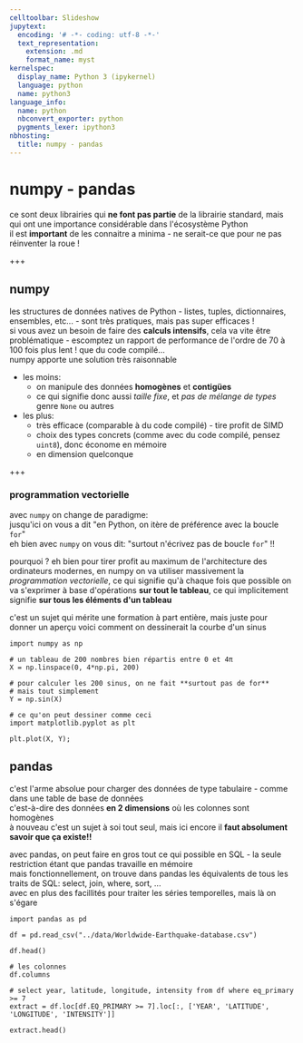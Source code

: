 ```yaml
---
celltoolbar: Slideshow
jupytext:
  encoding: '# -*- coding: utf-8 -*-'
  text_representation:
    extension: .md
    format_name: myst
kernelspec:
  display_name: Python 3 (ipykernel)
  language: python
  name: python3
language_info:
  name: python
  nbconvert_exporter: python
  pygments_lexer: ipython3
nbhosting:
  title: numpy - pandas
---
```


# numpy - pandas

ce sont deux librairies qui **ne font pas partie** de la librairie standard, mais qui ont une importance considérable dans l'écosystème Python  
il est **important** de les connaitre a minima - ne serait-ce que pour ne pas réinventer la roue !

+++

## numpy

les structures de données natives de Python - listes, tuples, dictionnaires, ensembles, etc... - sont très pratiques, mais pas super efficaces !  
si vous avez un besoin de faire des **calculs intensifs**, cela va vite être problématique - escomptez un rapport de performance de l'ordre de 70 à 100 fois plus lent ! que du code compilé...  
numpy apporte une solution très raisonnable 

* les moins:  
  * on manipule des données **homogènes** et **contigües**  
  * ce qui signifie donc aussi *taille fixe*, et *pas de mélange de types* genre `None` ou autres
* les plus:
  * très efficace (comparable à du code compilé) - tire profit de SIMD
  * choix des types concrets (comme avec du code compilé, pensez `uint8`), donc économe en mémoire
  * en dimension quelconque

+++

### programmation vectorielle

avec `numpy` on change de paradigme:  
jusqu'ici on vous a dit "en Python, on itère de préférence avec la boucle `for`"  
eh bien avec `numpy` on vous dit: "surtout n'écrivez pas de boucle `for`" !!

pourquoi ? eh bien pour tirer profit au maximum de l'architecture des ordinateurs modernes, en numpy on va utiliser massivement la *programmation vectorielle*, ce qui signifie qu'à chaque fois que possible on va s'exprimer à base d'opérations **sur tout le tableau**, ce qui implicitement signifie **sur tous les éléments d'un tableau**

c'est un sujet qui mérite une formation à part entière, mais juste pour donner un aperçu voici comment on dessinerait la courbe d'un sinus

```{code-cell} ipython3
import numpy as np

# un tableau de 200 nombres bien répartis entre 0 et 4π
X = np.linspace(0, 4*np.pi, 200)

# pour calculer les 200 sinus, on ne fait **surtout pas de for**
# mais tout simplement
Y = np.sin(X)
```

```{code-cell} ipython3
# ce qu'on peut dessiner comme ceci
import matplotlib.pyplot as plt

plt.plot(X, Y);
```

## pandas

c'est l'arme absolue pour charger des données de type tabulaire - comme dans une table de base de données  
c'est-à-dire des données **en 2 dimensions** où les colonnes sont homogènes  
à nouveau c'est un sujet à soi tout seul, mais ici encore il **faut absolument savoir que ça existe!!**

avec pandas, on peut faire en gros tout ce qui possible en SQL - la seule restriction étant que pandas travaille en mémoire    
mais fonctionnellement, on trouve dans pandas les équivalents de tous les traits de SQL: select, join, where, sort, ...  
avec en plus des facillités pour traiter les séries temporelles, mais là on s'égare

```{code-cell} ipython3
import pandas as pd

df = pd.read_csv("../data/Worldwide-Earthquake-database.csv")

df.head()
```

```{code-cell} ipython3
# les colonnes
df.columns
```

```{code-cell} ipython3
# select year, latitude, longitude, intensity from df where eq_primary >= 7
extract = df.loc[df.EQ_PRIMARY >= 7].loc[:, ['YEAR', 'LATITUDE', 'LONGITUDE', 'INTENSITY']]

extract.head()
```

